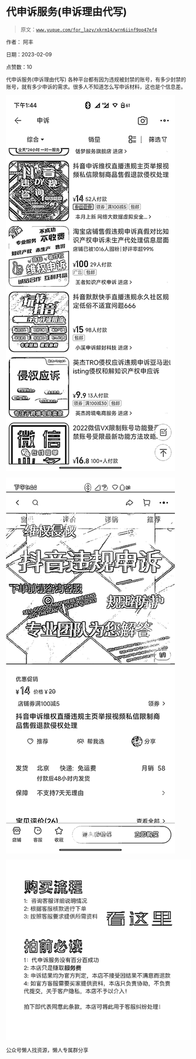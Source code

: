 # 代申诉服务(申诉理由代写)

> 原文：[`www.yuque.com/for_lazy/xkrm14/wrn6iinf9op47ef4`](https://www.yuque.com/for_lazy/xkrm14/wrn6iinf9op47ef4)



作者： 阿丰



日期：2023-02-09



点赞数：10



代申诉服务(申诉理由代写) 各种平台都有因为违规被封禁的账号，有多少封禁的账号，就有多少申诉的需求。很多人不知道怎么写申诉材料，这也是个信息差。



![](img/9ff33efc5badb2b04ad0c95a850369b8.png)



![](img/a12bf33814166fd8fea904ad418a67cc.png)



![](img/14ac1bc6d0df94820026153a53abad10.png)  

公众号懒人找资源，懒人专属群分享

</ne-p>